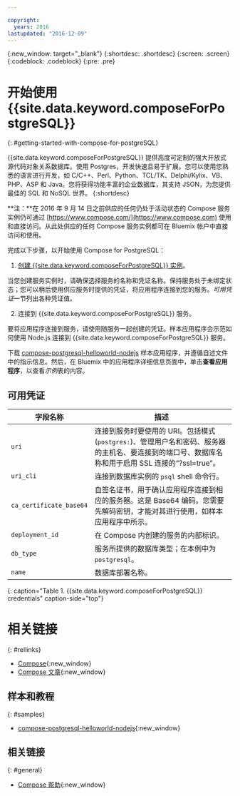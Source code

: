 ```yaml
---

copyright:
  years: 2016
lastupdated: "2016-12-09"
---
```

<!-- Copyright info at top of file: REQUIRED
    The copyright info is YAML content that must occur at the top of the MD file, before attributes are listed.
    It must be --- surrounded by 3 dashes ---
    The value "years" can contain just one year or a two years separated by a comma. (years: 2014, 2016)
    Indentation as per the previous template must be preserved.
-->

<!-- Common attributes used in the template are defined as follows: -->
{:new_window: target="_blank"}
{:shortdesc: .shortdesc}
{:screen: .screen}
{:codeblock: .codeblock}
{:pre: .pre}

# 开始使用 {{site.data.keyword.composeForPostgreSQL}}
{: #getting-started-with-compose-for-postgreSQL}

{{site.data.keyword.composeForPostgreSQL}} 提供高度可定制的强大开放式源代码对象关系数据库。使用 Postgres，开发快速且易于扩展。您可以使用您熟悉的语言进行开发，如 C/C++、Perl、Python、TCL/TK、Delphi/Kylix、VB、PHP、ASP 和 Java。您将获得功能丰富的企业数据库，其支持 JSON，为您提供最佳的 SQL 和 NoSQL 世界。
{:shortdesc}

**注：**在 2016 年 9 月 14 日之前供应的任何仍处于活动状态的 Compose 服务实例仍可通过 [https://www.compose.com/](https://www.compose.com) 使用和直接访问。从此处供应的任何 Compose 服务实例都可在 Bluemix 帐户中直接访问和使用。

完成以下步骤，以开始使用 Compose for PostgreSQL：

1. [创建 {{site.data.keyword.composeForPostgreSQL}} 实例](https://console.ng.bluemix.net/catalog/services/compose-for-postgresql/)。

  当您创建服务实例时，请确保选择服务的名称和凭证名称。保持服务处于未绑定状态；您可以稍后使用供应服务时提供的凭证，将应用程序连接到您的服务。*可用凭证*一节列出各种凭证值。

2. 连接到 {{site.data.keyword.composeForPostgreSQL}} 服务。

  要将应用程序连接到服务，请使用随服务一起创建的凭证。样本应用程序会示范如何使用 Node.js 连接到 {{site.data.keyword.composeForPostgreSQL}} 服务。

  下载 [compose-postgresql-helloworld-nodejs](https://github.com/IBM-Bluemix/compose-postgresql-helloworld-nodejs) 样本应用程序，并遵循自述文件中的指示信息。然后，在 Bluemix 中的应用程序详细信息页面中，单击**查看应用程序**，以查看*示例*表的内容。

## 可用凭证

字段名称|描述
----------|-----------
`uri`|连接到服务时要使用的 URI。包括模式 (`postgres:`)、管理用户名和密码、服务器的主机名、要连接到的端口号、数据库名称和用于启用 SSL 连接的“?ssl=true”。
`uri_cli`|连接到数据库实例的 `psql` shell 命令行。
`ca_certificate_base64`|自签名证书，用于确认应用程序连接到相应的服务器。这是 Base64 编码。您需要先解码密钥，才能对其进行使用，如样本应用程序中所示。
`deployment_id`|在 Compose 内创建的服务的内部标识。
`db_type`|服务所提供的数据库类型；在本例中为 `postgresql`。
`name`|数据库部署名称。

{: caption="Table 1. {{site.data.keyword.composeForPostgreSQL}} credentials" caption-side="top"}

# 相关链接
{: #rellinks}

* [Compose](https://www.compose.com){:new_window}
* [Compose 文章](https://www.compose.com/articles/){:new_window}

## 样本和教程
{: #samples}
* [compose-postgresql-helloworld-nodejs](https://github.com/IBM-Bluemix/compose-postgresql-helloworld-nodejs){:new_window}

## 相关链接
{: #general}
* [Compose 帮助](https://help.compose.com/docs){:new_window}
